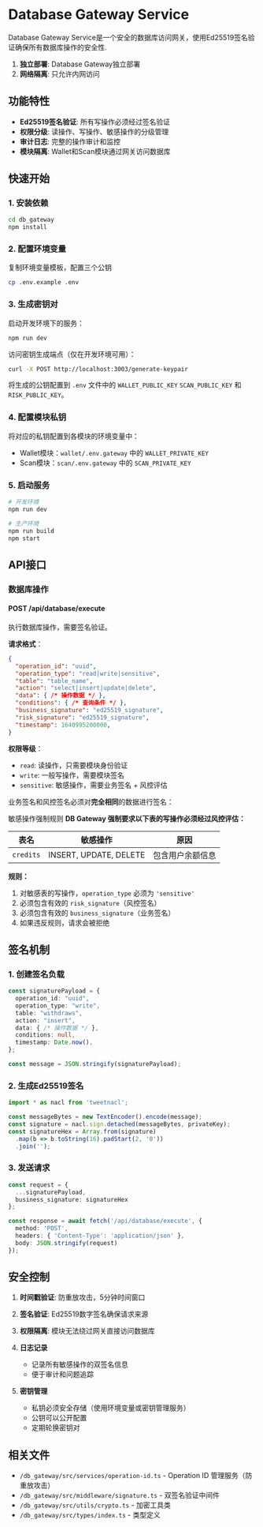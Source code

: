 # Database Gateway Service

Database Gateway Service是一个安全的数据库访问网关，使用Ed25519签名验证确保所有数据库操作的安全性.

1. **独立部署**: Database Gateway独立部署
2. **网络隔离**: 只允许内网访问

## 功能特性

- **Ed25519签名验证**: 所有写操作必须经过签名验证
- **权限分级**: 读操作、写操作、敏感操作的分级管理
- **审计日志**: 完整的操作审计和监控
- **模块隔离**: Wallet和Scan模块通过网关访问数据库

## 快速开始

### 1. 安装依赖

```bash
cd db_gateway
npm install
```

### 2. 配置环境变量

复制环境变量模板，配置三个公钥
```bash
cp .env.example .env
```

### 3. 生成密钥对

启动开发环境下的服务：
```bash
npm run dev
```

访问密钥生成端点（仅在开发环境可用）：
```bash
curl -X POST http://localhost:3003/generate-keypair
```

将生成的公钥配置到 `.env` 文件中的 `WALLET_PUBLIC_KEY`  `SCAN_PUBLIC_KEY` 和 `RISK_PUBLIC_KEY`。

### 4. 配置模块私钥

将对应的私钥配置到各模块的环境变量中：
- Wallet模块：`wallet/.env.gateway` 中的 `WALLET_PRIVATE_KEY`
- Scan模块：`scan/.env.gateway` 中的 `SCAN_PRIVATE_KEY`

### 5. 启动服务

```bash
# 开发环境
npm run dev

# 生产环境
npm run build
npm start
```

## API接口

### 数据库操作

#### POST /api/database/execute

执行数据库操作，需要签名验证。

**请求格式**：
```json
{
  "operation_id": "uuid",
  "operation_type": "read|write|sensitive",
  "table": "table_name",
  "action": "select|insert|update|delete",
  "data": { /* 操作数据 */ },
  "conditions": { /* 查询条件 */ },
  "business_signature": "ed25519_signature",
  "risk_signature": "ed25519_signature",
  "timestamp": 1640995200000,
}
```

**权限等级**：
- `read`: 读操作，只需要模块身份验证
- `write`: 一般写操作，需要模块签名
- `sensitive`: 敏感操作，需要业务签名 + 风控评估


业务签名和风控签名必须对**完全相同**的数据进行签名：

敏感操作强制规则 **DB Gateway 强制要求以下表的写操作必须经过风控评估：**

| 表名 | 敏感操作 | 原因 |
|------|---------|------|
| `credits` | INSERT, UPDATE, DELETE | 包含用户余额信息 |

**规则：**
1. 对敏感表的写操作，`operation_type` 必须为 `'sensitive'`
2. 必须包含有效的 `risk_signature`（风控签名）
3. 必须包含有效的 `business_signature`（业务签名）
4. 如果违反规则，请求会被拒绝



## 签名机制

### 1. 创建签名负载

```typescript
const signaturePayload = {
  operation_id: "uuid",
  operation_type: "write",
  table: "withdraws",
  action: "insert",
  data: { /* 操作数据 */ },
  conditions: null,
  timestamp: Date.now(),
};

const message = JSON.stringify(signaturePayload);
```

### 2. 生成Ed25519签名

```typescript
import * as nacl from 'tweetnacl';

const messageBytes = new TextEncoder().encode(message);
const signature = nacl.sign.detached(messageBytes, privateKey);
const signatureHex = Array.from(signature)
  .map(b => b.toString(16).padStart(2, '0'))
  .join('');
```

### 3. 发送请求

```typescript
const request = {
  ...signaturePayload,
  business_signature: signatureHex
};

const response = await fetch('/api/database/execute', {
  method: 'POST',
  headers: { 'Content-Type': 'application/json' },
  body: JSON.stringify(request)
});
```


## 安全控制

1. **时间戳验证**: 防重放攻击，5分钟时间窗口
2. **签名验证**: Ed25519数字签名确保请求来源
3. **权限隔离**: 模块无法绕过网关直接访问数据库
4. **日志记录**
   - 记录所有敏感操作的双签名信息
   - 便于审计和问题追踪

5. **密钥管理**
   - 私钥必须安全存储（使用环境变量或密钥管理服务）
   - 公钥可以公开配置
   - 定期轮换密钥对

## 相关文件

- `/db_gateway/src/services/operation-id.ts` - Operation ID 管理服务（防重放攻击）
- `/db_gateway/src/middleware/signature.ts` - 双签名验证中间件
- `/db_gateway/src/utils/crypto.ts` - 加密工具类
- `/db_gateway/src/types/index.ts` - 类型定义